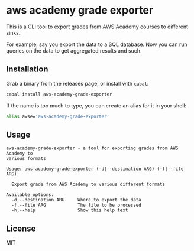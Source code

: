 # aws academy grade exporter

This is a CLI tool to export grades from AWS Academy courses to different sinks.

For example, say you export the data to a SQL database. Now you can run queries
on the data to get aggregated results and such.

## Installation

Grab a binary from the releases page, or install with `cabal`:

```bash
cabal install aws-academy-grade-exporter
```

If the name is too much to type, you can create an alias for it in your shell:

```bash
alias awse='aws-academy-grade-exporter'
```

## Usage

```
aws-academy-grade-exporter - a tool for exporting grades from AWS Academy to
various formats

Usage: aws-academy-grade-exporter (-d|--destination ARG) (-f|--file ARG)

  Export grade from AWS Academy to various different formats

Available options:
  -d,--destination ARG     Where to export the data
  -f,--file ARG            The file to be processed
  -h,--help                Show this help text
```

## License
MIT
